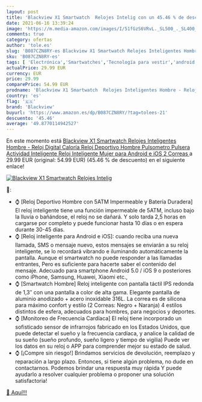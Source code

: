 ```yaml
---
layout: post
title: 'Blackview X1 Smartwatch  Relojes Intelig con un 45.46 % de descuento'
date: 2021-06-16 13:39:24
image: 'https://m.media-amazon.com/images/I/51fGzS6VRvL._SL500_._SL400_.jpg'
comments: true
category: ofertas
author: 'tole.es'
slug: 'B087CZN8RY-es Blackview X1 Smartwatch Relojes Inteligentes Hombre -...'
sku: 'B087CZN8RY-es'
tags: [ 'Electrónica','Smartwatches','Tecnología para vestir','android','blackview', ]
actualPrice: 29.99 EUR
currency: EUR
price: 29.99
comparePrice: 54.99 EUR
prodname: 'Blackview X1 Smartwatch  Relojes Inteligentes Hombre - Reloj Digital Caloría  Reloj Deportivo Hombre Pulsometro  Pulsera Actividad Inteligente  Reloj Inteligente Mujer para Android e iOS  2 Correas '
country: 'es'
flag: '🇪🇸'
brand: 'Blackview'
buyurl: 'https://www.amazon.es/dp/B087CZN8RY/?tag=tolees-21'
descuento: '45.46'
average: '49.8770114942527'
---
```


En este momento está [Blackview X1 Smartwatch  Relojes Inteligentes Hombre - Reloj Digital Caloría  Reloj Deportivo Hombre Pulsometro  Pulsera Actividad Inteligente  Reloj Inteligente Mujer para Android e iOS  2 Correas ](https://www.amazon.es/dp/B087CZN8RY/?tag=tolees-21) a 29.99 EUR (original: 54.99 EUR) (45.46 %  de descuento) en el siguiente enlace!

[![Blackview X1 Smartwatch  Relojes Intelig](https://m.media-amazon.com/images/I/51fGzS6VRvL._SL500_._SL400_.jpg)](https://www.amazon.es/dp/B087CZN8RY/?tag=tolees-21)

🔎:

- ⌚ [Reloj Deportivo Hombre con 5ATM Impermeable y Batería Duradera] El reloj inteligente tiene una función impermeable de 5ATM, incluso bajo la lluvia o bañándose, el reloj no se dañará. Y solo tarda 2,5 horas en cargarse por completo y puede funcionar hasta 10 días o en espera durante 30-45 días.
- ⌚ [Reloj inteligente para Android e iOS]: cuando reciba una nueva llamada, SMS o mensaje nuevo, estos mensajes se enviarán a su reloj inteligente, se lo recordará vibrando e iluminando automáticamente la pantalla. Aunque el smartwatch no puede responder a las llamadas entrantes, Pero es suficiente para hacerte saber el contenido del mensaje. Adecuado para smartphone Android 5.0 / iOS 9 o posteriores como iPhone, Samsung, Huawei, Xiaomi etc.,
- ⌚ [Smartwatch Hombre] Reloj inteligente con pantalla táctil IPS redonda de 1,3″ con una pantalla a color de alta gama. Elegante pantalla de aluminio anodizado + acero inoxidable 316L. La correa es de silicona para máximo confort y estilo (2 Correas: Negro + Naranja) 4 estilos distintos de esfera, adecuados para hombres, para negocios y deportes.
- ⌚ [Monitoreo de Frecuencia Cardíaca] El reloj tiene incorporado un sofisticado sensor de infrarrojos fabricado en los Estados Unidos, que puede detectar el sueño y la frecuencia cardíaca, y analice la calidad de su sueño (sueño profundo, sueño ligero y tiempo de vigilia) Puede ver los datos en su reloj o APP para comprender mejor su estado de salud.
- ⌚ [¡Compre sin riesgo!] Brindamos servicios de devolución, reemplazo y reparación a largo plazo. Entonces, si tiene algún problema, no dude en contactarnos. Podemos brindar una respuesta muy rápida Y puede ayudarlo a resolver cualquier problema o proponer una solución satisfactoria!

[🛒 Aquí!!!](https://www.amazon.es/dp/B087CZN8RY/?tag=tolees-21)
